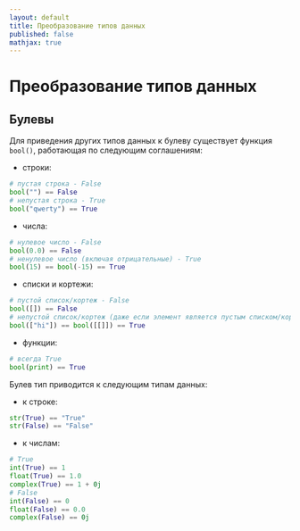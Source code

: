```yaml
---
layout: default
title: Преобразование типов данных 
published: false
mathjax: true
---
```


# Преобразование типов данных

## Булевы

Для приведения других типов данных к булеву существует функция `bool()`, работающая по следующим соглашениям:

* строки:
```python
# пустая строка - False
bool("") == False
# непустая строка - True
bool("qwerty") == True
```

* числа:
```python
# нулевое число - False
bool(0.0) == False
# ненулевое число (включая отрицательные) - True
bool(15) == bool(-15) == True
```

* списки и кортежи:
```python
# пустой список/кортеж - False
bool([]) == False
# непустой список/кортеж (даже если элемент является пустым списком/кортежем) - True
bool(["hi"]) == bool([[]]) == True
```

* функции:
```python
# всегда True
bool(print) == True
```

Булев тип приводится к следующим типам данных:

* к строке:
```python
str(True) == "True"
str(False) == "False"
```

* к числам:
```python
# True
int(True) == 1
float(True) == 1.0
complex(True) == 1 + 0j
# False
int(False) == 0
float(False) == 0.0
complex(False) == 0j
```